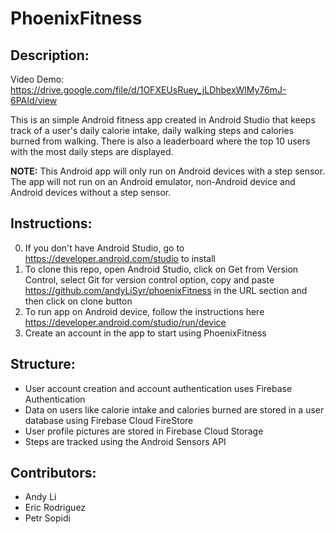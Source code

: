 # PhoenixFitness


## Description:
Video Demo: https://drive.google.com/file/d/1OFXEUsRuey_jLDhbexWlMy76mJ-6PAId/view

This is an simple Android fitness app created in Android Studio that keeps track of a user's daily calorie intake, daily walking steps and calories burned from walking. There is also a leaderboard where the top 10 users with the most daily steps are displayed. 

**NOTE:** This Android app will only run on Android devices with a step sensor. The app will not run on an Android emulator, non-Android device and Android devices without a step sensor.

## Instructions:
0. If you don't have Android Studio, go to https://developer.android.com/studio to install
1. To clone this repo, open Android Studio, click on Get from Version Control, select Git for version control option, copy and paste https://github.com/andyLiSyr/phoenixFitness in the URL section and then click on clone button
2. To run app on Android device, follow the instructions here https://developer.android.com/studio/run/device
3. Create an account in the app to start using PhoenixFitness 


## Structure:
- User account creation and account authentication uses Firebase Authentication
- Data on users like calorie intake and calories burned are stored in a user database using Firebase Cloud FireStore
- User profile pictures are stored in Firebase Cloud Storage
- Steps are tracked using the Android Sensors API


## Contributors: 
- Andy Li
- Eric Rodriguez
- Petr Sopidi



